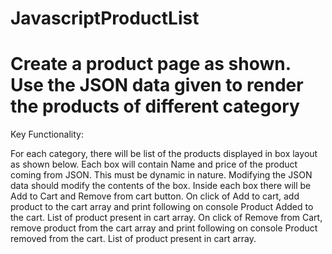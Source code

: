 # JavascriptProductList
<h1>Create a product page as shown. Use the JSON data given to render the products of different category</h1>
<p>
Key Functionality: 

For each category, there will be list of the products displayed in box layout as shown below.  Each box will contain Name and price of the product coming from JSON. This must be dynamic in nature. Modifying the JSON data should modify the contents of the box.
Inside each box there will be Add to Cart and Remove from cart button.
On click of Add to cart, add product to the cart array and print following on console
Product Added to the cart.
List of product present in cart array.
On click of Remove from Cart, remove product from the cart array and print following on console
Product removed from the cart.
List of product present in cart array.
</P>